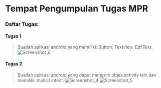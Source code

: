 # Tempat Pengumpulan Tugas MPR

### Daftar Tugas:

#### Tugas 1 
> Buatlah aplikasi android yang memiliki: Button, Textview, EditText.
![Screenshot_6](https://user-images.githubusercontent.com/85722126/196863876-2c626be1-84f8-4d0a-a833-3be6c3eb59b5.png)

#### Tugas 2
> Buatlah aplikasi android yang dapat mengrim objek activity lain dan memiliki implisit intent.
![Screenshot_4](https://user-images.githubusercontent.com/85722126/196863874-f1a0f596-1492-4f0d-b334-ad3a95d3bd69.png)
![Screenshot_5](https://user-images.githubusercontent.com/85722126/196863868-ee23e6a2-de72-4d8c-983f-359255569fae.png)
